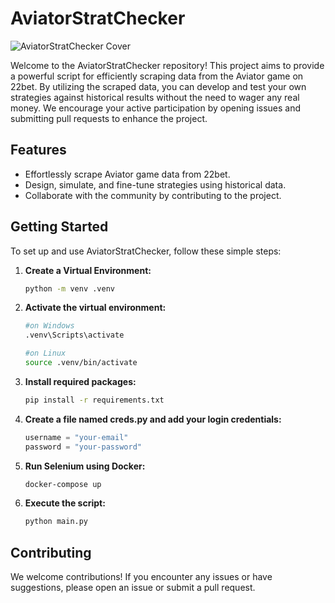 # AviatorStratChecker

![AviatorStratChecker Cover](https://github.com/luisrx7/AviatorStratChecker/blob/main/assets/aviator-cover.webp)


Welcome to the AviatorStratChecker repository! This project aims to provide a powerful script for efficiently scraping data from the Aviator game on 22bet. By utilizing the scraped data, you can develop and test your own strategies against historical results without the need to wager any real money. We encourage your active participation by opening issues and submitting pull requests to enhance the project.

## Features

- Effortlessly scrape Aviator game data from 22bet.
- Design, simulate, and fine-tune strategies using historical data.
- Collaborate with the community by contributing to the project.

## Getting Started

To set up and use AviatorStratChecker, follow these simple steps:

1. **Create a Virtual Environment:**

   ```bash
   python -m venv .venv
   ```

2. **Activate the virtual environment:**
   ```bash
   #on Windows
   .venv\Scripts\activate
   ```
   ```bash
   #on Linux
   source .venv/bin/activate
   ```


3. **Install required packages:**
   ```bash
   pip install -r requirements.txt
   ```

4. **Create a file named creds.py and add your login credentials:**
   ```python
   username = "your-email"
   password = "your-password"
   ```

5. **Run Selenium using Docker:**
   ```bash
   docker-compose up
   ```


5. **Execute the script:**
   ```bash
   python main.py
   ```


## Contributing
We welcome contributions! If you encounter any issues or have suggestions, please open an issue or submit a pull request.


